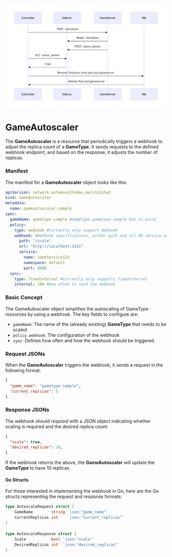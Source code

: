 ![Test Image](imgs/general_communication.png "General Communication")

# GameAutoscaler

The **GameAutoscaler** is a resource that periodically triggers a webhook to adjust the replica count of a **GameType**. It sends requests to the defined webhook endpoint, and based on the response, it adjusts the number of replicas.

### Manifest

The manifest for a **GameAutoscaler** object looks like this:
```yaml
apiVersion: network.unfamousthomas.me/v1alpha1
kind: GameAutoscaler
metadata:
  name: gameautoscaler-sample
spec:
  gameName: gametype-sample #Gametype gametype-sample has to exist
  policy:
    type: webhook #Currently only support Webhook
    webhook: #Webhook specifications, either path and url OR service need to be defined
      path: "/scale"
      url: "http://localhost:2411"
      service:
        name: someService123
        namespace: default
        port: 8080
  sync:
    type: fixedinterval #Currently only supports fixedinterval
    interval: 10m #How often to send the webhook
```

### Basic Concept
The GameAutoscaler object simplifies the autoscaling of GameType resources by using a webhook. The key fields to configure are:

* `gameName`: The name of the (already existing) **GameType** that needs to be scaled
* `policy.webhook`: The configuration of the webhook
* `sync`: Defines how often and how the webhook should be triggered. 

### Request JSONs
When the **GameAutoscaler** triggers the webhook, it sends a request in the following format:
```json
{
  "game_name": "gametype-sample",
  "current_replicas": 5
}
```

### Response JSONs
The webhook should respond with a JSON object indicating whether scaling is required and the desired replica count:

```json
{
  "scale": true,
  "desired_replicas": 10,
}
```
If the webhook returns the above, the **GameAutoscaler** will update the **GameType** to have 10 replicas.

#### Go Structs
For those interested in implementing the webhook in Go, here are the Go structs representing the request and response formats:

```go
type AutoscaleRequest struct {
	GameName        string `json:"game_name"`
	CurrentReplicas int    `json:"current_replicas"`
}

type AutoscaleResponse struct {
	Scale           bool `json:"scale"`
	DesiredReplicas int  `json:"desired_replicas"`
}
```